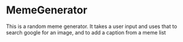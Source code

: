 # MemeGenerator
This is a random meme generator.  It takes a user input and uses that to search google for an image, and to add a caption from a meme list
